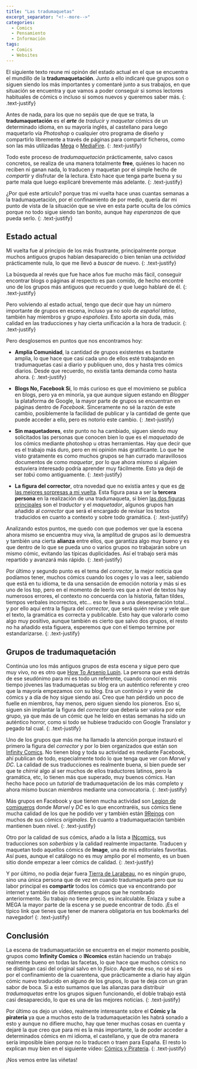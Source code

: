 ```yaml
---
title: "Las tradumaquetas"
excerpt_separator: "<!--more-->"
categories:
  - Comics
  - Pensamiento
  - Información
tags:
  - Comics
  - Websites
---
```


El siguiente texto reune mi opinón del estado actual en el que se encuentra el mundillo de la **tradumaquetación**. Junto a ello indicaré que grupos son o siguen siendo los más importantes y comentaré junto a sus trabajos, en que situación se encuentra y que vamos a poder conseguir si somos lectores habituales de cómics o incluso si somos nuevos y queremos saber más.
{: .text-justify}

<!--more-->

Antes de nada, para los que no sepáis que de que se trata, la **tradumaquetación** es el ***arte*** de *traducir* y *maquetar* cómics de un determinado idioma, en su mayoría inglés, al castellano para luego maquetarlo vía *Photoshop* o cualquier otro programa de diseño y compartirlo libremente a través de páginas para compartir ficheros, como son las más utilizadas [Mega](https://mega.nz) o [MediaFire](https://www.mediafire.com). 
{: .text-justify}

Todo este proceso de *tradumaquetación* prácticamente, salvo casos concretos, se realiza de una manera totalmente **free**, quiénes lo hacen no reciben ni ganan nada, lo traducen y maquetan por el simple hecho de *compartir* y disfrutar de la lectura. Esto hace que tenga parte buena y su parte mala que luego explicaré brevemente más adelante.
{: .text-justify}

¿Por qué este artículo? porque tras mi vuelta hace unas cuantas semanas a la tradumaquetación, por el confinamiento de por medio, quería dar mi punto de vista de la situación que se vive en esta parte oculta de los cómics porque no todo sigue siendo tan bonito, aunque hay *esperanzas* de que pueda serlo.
{: .text-justify}

## Estado actual

Mi vuelta fue al principio de los más frustrante, principalmente porque muchos antiguos grupos habían desaparecido o bien tenían una *actividad* prácticamente nula, lo que me llevó a *buscar* de nuevo.
{: .text-justify}

La búsqueda al revés que fue hace años fue mucho más fácil, conseguir encontrar blogs o páginas al respecto es pan comido, de hecho encontré uno de los grupos más antiguos que recuerdo y que luego hablaré de él.
{: .text-justify}

Pero volviendo al estado actual, tengo que decir que hay un número importante de grupos en escena, incluso ya no solo de *español latino*, también hay miembros y grupo *españoles*. Esto aporta sin duda, más calidad en las traducciones y hay cierta unificación a la hora de traducir.
{: .text-justify}

Pero desglosemos en puntos que nos encontramos hoy:

- **Amplia Comunidad**, la cantidad de grupos existentes es bastante amplia, lo que hace que casi cada uno de ellos esté trabajando en tradumaquetas casi a diario y publiquen uno, dos y hasta tres cómics diarios. Desde que recuerdo, no existía tanta demanda como hasta ahora.
  {: .text-justify}

- **Blogs No, Facebook Sí**, lo más curioso es que el movimieno se publica en blogs, pero ya en minoría, ya que aunque siguen estando en *Blogger* la plataforma de Google, la mayor parte de grupos se encuentran en páginas dentro de *Facebook*. Sinceramente no sé la razón de este cambio, posiblemente la facilidad de publicar y la cantidad de gente que puede acceder a ello, pero es notorio este cambio.
  {: .text-justify}

- **Sin maquetadores**, este punto no ha cambiado, siguen siendo muy solicitados las personas que conocen bien lo que es el *maquetado* de los cómics mediante photoshop u otras herramientas. Hay que decir que es el trabajo más duro, pero en mi opinión más gratificante. Lo que he visto gratamente es como muchos grupos se han currado maravillosos documentos de como *maquetar*, por lo que ahora mismo si alguien estuviera interesado podría aprender muy fácilmente. Esto ya dejó de ser *tabú* como antiguamente.
  {: .text-justify}

- **La figura del corrector**, otra novedad que no existía antes y que es <u>de las mejores sorpresas a mi vuelta</u>. Esta figura pasa a ser la **tercera persona** en la realización de una tradumaqueta, si bien <u>las dos figuras principales</u> son el *traductor* y el *maquetador*, algunos grupos han añadido al *corrector* que será el encargado de revisar los textos traducidos en cuanto a contexto y sobre todo gramática.
  {: .text-justify}

Analizando estos puntos, me quedo con que podemos ver que la escena ahora mismo se encuentra muy viva, la amplitud de grupos así lo demuestra y también una cierta **alianza** entre ellos, que garantiza algo muy bueno y es que dentro de lo que se pueda uno o varios grupos no trabajarán sobre un mismo cómic, evitando las típicas duplicidades. Así el trabajo será más repartido y avanzará más rápido.
{: .text-justify}

Por último y segundo punto es el tema del *corrector*, la mejor noticia que podíamos tener, muchos cómics cuando los coges y lo vas a leer, sabiendo que está en tu idioma, te da una sensación de emoción notoria y más si es uno de los top, pero en el momento de leerlo ves que a nivel de textos hay numerosos errores, el contexto no concuerda con la historia, faltan tildes, tiempos verbales incorrectos, etc... eso te lleva a una desesperación total... y por ello aquí entra la figura del *corrector*, que será quién revise y vele que el texto, la gramática es correcta y publicable. Esto hay que valorarlo como algo muy positivo, aunque también es cierto que salvo dos grupos, el resto no ha añadido esta figuera, esperemos que con el tiempo termine por estandarizarse.
{: .text-justify}

## Grupos de tradumaquetación

Continúa uno los más antiguos grupos de esta escena y sigue pero que muy vivo, no es otro que [How To Arsenio Lupín](https://howtoarsenio.blogspot.com). La persona que está detrás de ese seudónimo para mi es todo un referente, cuando conocí en mis tiempo jóvenes las tradumaquetas su blog era un auténtico referente y creo que la mayoría empezamos con su blog. Era un continúo ir y venir de cómics y a día de hoy sigue siendo así. Creo que han pérdido un poco de fuelle en miembros, hay menos, pero siguen siendo los pioneros. Eso sí, siguen sin implantar la figura del *corrector* que debería ser valora por este grupo, ya que más de un cómic que he leído en estas semanas ha sido un auténtico horror, como si todo se hubiese traducido con Google Translator y pegado tal cual.
{: .text-justify}

Uno de los grupos que más me ha llamado la atención porque instauró el primero la figura del *corrector* y por lo bien organizados que están son [Infinity Comics](https://www.facebook.com/Infinity.Comics.Corps/). No tienen blog y toda su actividad es mediante Facebook, ahí publican de todo, especialmente todo lo que tenga que ver con *Marvel* y *DC*. La calidad de sus traducciones es realmente buena, si bien puede ser que te *chirrié* algo al ser muchos de ellos traductores latinos, pero la gramática, etc, lo tienen más que superado, muy buenos cómics. Han hecho hace poco un *tutorial* de tradumaquetación de los más completo y ahora mismo buscan *miembros* mediante una convocatoria.
{: .text-justify}

Más grupos en Facebook y que tienen mucha actividad son [Legion de comiqueros](https://www.facebook.com/legiondecomiqueros/?ref=py_c) donde *Marvel* y *DC* es lo que encontraréis, sus cómics tiene mucha calidad de los que he podido ver y también están [9Reinos](https://www.facebook.com/9ReinosComics/?ref=page_internal) con muchos de sus cómics *originales*. En cuanto a tradumaquetación también mantienen buen nivel.
{: .text-justify}

Otro por la calidad de sus cómics, añado a la lista a [INcomics](https://incomicsblog.wordpress.com), sus traducciones son *soberbias* y la calidad realmente impactante. Traducen y maquetan todo aquellos cómics de **Image**, una de mis editoriales favoritas. Así pues, aunque el catálogo no es muy amplio por el momento, es un buen sitio donde empezar a leer cómics de calidad.
{: .text-justify}

Y por último, no podía dejar fuera [Tierra de Larabeau](https://larabeau169.blogspot.com), no es ningún grupo, sino una única persona que de vez en cuando tradumaqueta pero que su labor principal es **compartir** todos los cómics que va encontrando por internet y también de los diferentes grupos que he nombrado anteriormente. Su trabajo no tiene precio, es incalculable. Enlaza  y sube a MEGA la mayor parte de la escena y se puede encontrar de todo. ¡Es el típico link que tienes que tener de manera obligatoria en tus bookmarks del navegador!
{: .text-justify}

## Conclusión

La escena de tradumaquetación se encuentra en el mejor momento posible, grupos como **Infinity Comics** o **INcomics** están haciendo un trabajo realmente bueno en todas las facetas, lo que hace que muchos cómics no se distingan casi del original salvo en lo *físico*. Aparte de eso, no sé si es por el confinamiento de la cuarentena, que prácticamente a diario hay algún cómic nuevo traducido en alguno de los grupos, lo que te deja con un gran sabor de boca. Si a esto sumamos que las alianzas para distribuir *tradumaquetas* entre los grupos siguen funcionando, el doble trabajo está casi desaparecido, lo que es una de las mejores noticias.
{: .text-justify}

Por último os dejo un video, realmente interesante sobre el **Cómic y la piratería** ya que a muchos esto de la tradumaquetación les habrá sonado a esto y aunque no difiere mucho, hay que tener muchas cosas en cuenta y dejaré la que creo que para mi es la más importante, la de poder acceder a determinados cómics en mi idioma, el castellano, y que de otra manera sería imposible bien porque no lo traducen o traen para España. El resto lo explican muy bien en el siguiente vídeo: [Cómics y Piratería](https://youtu.be/sk9J7p1oyQE).
{: .text-justify}

¡Nos vemos entre las viñetas!
